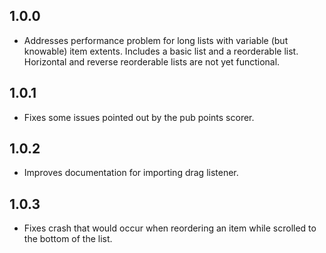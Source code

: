 ## 1.0.0

* Addresses performance problem for long lists with variable (but knowable) item extents. Includes a basic list and a reorderable list. Horizontal and reverse reorderable lists are not yet functional.

## 1.0.1

* Fixes some issues pointed out by the pub points scorer.

## 1.0.2

* Improves documentation for importing drag listener.

## 1.0.3

* Fixes crash that would occur when reordering an item while scrolled to the bottom of the list.
